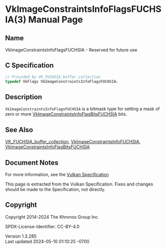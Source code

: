 # VkImageConstraintsInfoFlagsFUCHSIA(3) Manual Page

## Name

VkImageConstraintsInfoFlagsFUCHSIA - Reserved for future use



## <a href="#_c_specification" class="anchor"></a>C Specification

``` c
// Provided by VK_FUCHSIA_buffer_collection
typedef VkFlags VkImageConstraintsInfoFlagsFUCHSIA;
```

## <a href="#_description" class="anchor"></a>Description

`VkImageConstraintsInfoFlagsFUCHSIA` is a bitmask type for setting a
mask of zero or more
[VkImageConstraintsInfoFlagBitsFUCHSIA](https://registry.khronos.org/vulkan/specs/1.3-extensions/man/html/VkImageConstraintsInfoFlagBitsFUCHSIA.html)
bits.

## <a href="#_see_also" class="anchor"></a>See Also

[VK_FUCHSIA_buffer_collection](https://registry.khronos.org/vulkan/specs/1.3-extensions/man/html/VK_FUCHSIA_buffer_collection.html),
[VkImageConstraintsInfoFUCHSIA](https://registry.khronos.org/vulkan/specs/1.3-extensions/man/html/VkImageConstraintsInfoFUCHSIA.html),
[VkImageConstraintsInfoFlagBitsFUCHSIA](https://registry.khronos.org/vulkan/specs/1.3-extensions/man/html/VkImageConstraintsInfoFlagBitsFUCHSIA.html)

## <a href="#_document_notes" class="anchor"></a>Document Notes

For more information, see the <a
href="https://registry.khronos.org/vulkan/specs/1.3-extensions/html/vkspec.html#VkImageConstraintsInfoFlagsFUCHSIA"
target="_blank" rel="noopener">Vulkan Specification</a>

This page is extracted from the Vulkan Specification. Fixes and changes
should be made to the Specification, not directly.

## <a href="#_copyright" class="anchor"></a>Copyright

Copyright 2014-2024 The Khronos Group Inc.

SPDX-License-Identifier: CC-BY-4.0

Version 1.3.285  
Last updated 2024-05-10 01:10:25 -0700
